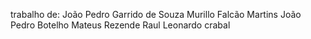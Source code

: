 trabalho de: João Pedro Garrido de Souza
Murillo Falcão Martins
João Pedro Botelho
Mateus Rezende
Raul 
Leonardo crabal
